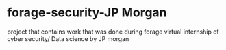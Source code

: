 # forage-security-JP Morgan
 project that contains work that was done during forage virtual internship of cyber security/ Data science by JP morgan
